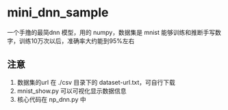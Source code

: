 # mini_dnn_sample
一个手撸的最简dnn 模型，用的 numpy，数据集是 mnist
能够训练和推断手写数字，训练10万次以后，准确率大约能到95%左右


## 注意
1. 数据集的url 在 ./csv 目录下的 dataset-url.txt，可自行下载
2. mnist_show.py 可以可视化显示数据信息
3. 核心代码在 np_dnn.py 中

